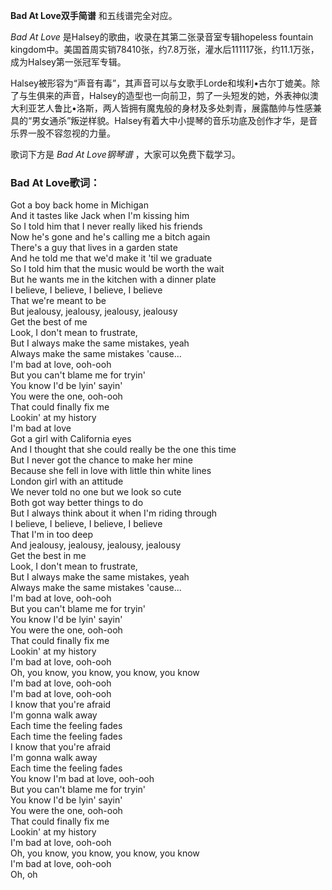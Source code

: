 

**Bad At Love双手简谱** 和五线谱完全对应。

_Bad At Love_ 是Halsey的歌曲，收录在其第二张录音室专辑hopeless fountain
kingdom中。美国首周实销78410张，约7.8万张，灌水后111117张，约11.1万张，成为Halsey第一张冠军专辑。

Halsey被形容为“声音有毒”，其声音可以与女歌手Lorde和埃利•古尔丁媲美。除了与生俱来的声音，Halsey的造型也一向前卫，剪了一头短发的她，外表神似澳大利亚艺人鲁比•洛斯，两人皆拥有魔鬼般的身材及多处刺青，展露酷帅与性感兼具的“男女通杀”叛逆样貌。Halsey有着大中小提琴的音乐功底及创作才华，是音乐界一股不容忽视的力量。

歌词下方是 _Bad At Love钢琴谱_ ，大家可以免费下载学习。

### Bad At Love歌词：

Got a boy back home in Michigan  
And it tastes like Jack when I'm kissing him  
So I told him that I never really liked his friends  
Now he's gone and he's calling me a bitch again  
There's a guy that lives in a garden state  
And he told me that we'd make it 'til we graduate  
So I told him that the music would be worth the wait  
But he wants me in the kitchen with a dinner plate  
I believe, I believe, I believe, I believe  
That we're meant to be  
But jealousy, jealousy, jealousy, jealousy  
Get the best of me  
Look, I don't mean to frustrate,  
But I always make the same mistakes, yeah  
Always make the same mistakes 'cause...  
I'm bad at love, ooh-ooh  
But you can't blame me for tryin'  
You know I'd be lyin' sayin'  
You were the one, ooh-ooh  
That could finally fix me  
Lookin' at my history  
I'm bad at love  
Got a girl with California eyes  
And I thought that she could really be the one this time  
But I never got the chance to make her mine  
Because she fell in love with little thin white lines  
London girl with an attitude  
We never told no one but we look so cute  
Both got way better things to do  
But I always think about it when I'm riding through  
I believe, I believe, I believe, I believe  
That I'm in too deep  
And jealousy, jealousy, jealousy, jealousy  
Get the best in me  
Look, I don't mean to frustrate,  
But I always make the same mistakes, yeah  
Always make the same mistakes 'cause...  
I'm bad at love, ooh-ooh  
But you can't blame me for tryin'  
You know I'd be lyin' sayin'  
You were the one, ooh-ooh  
That could finally fix me  
Lookin' at my history  
I'm bad at love, ooh-ooh  
Oh, you know, you know, you know, you know  
I'm bad at love, ooh-ooh  
I'm bad at love, ooh-ooh  
I know that you're afraid  
I'm gonna walk away  
Each time the feeling fades  
Each time the feeling fades  
I know that you're afraid  
I'm gonna walk away  
Each time the feeling fades  
You know I'm bad at love, ooh-ooh  
But you can't blame me for tryin'  
You know I'd be lyin' sayin'  
You were the one, ooh-ooh  
That could finally fix me  
Lookin' at my history  
I'm bad at love, ooh-ooh  
Oh, you know, you know, you know, you know  
I'm bad at love, ooh-ooh  
Oh, oh

